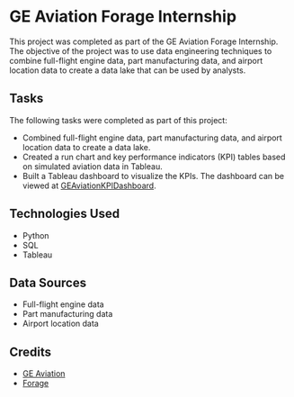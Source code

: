 
# GE Aviation Forage Internship

This project was completed as part of the GE Aviation Forage Internship. The objective of the project was to use data engineering techniques to combine full-flight engine data, part manufacturing data, and airport location data to create a data lake that can be used by analysts.


## Tasks

The following tasks were completed as part of this project:

- Combined full-flight engine data, part manufacturing data, and airport location data to create a data lake.
- Created a run chart and key performance indicators (KPI) tables based on simulated aviation data in Tableau.
- Built a Tableau dashboard to visualize the KPIs. The dashboard can be viewed at [GEAviationKPIDashboard](https://public.tableau.com/views/GEAviationKPIDashboard/GEAviationKPIDashboard?:language=en-US&publish=yes&:display_count=n&:origin=viz_share_link).

## Technologies Used

- Python
- SQL
- Tableau

## Data Sources

- Full-flight engine data
- Part manufacturing data
- Airport location data


## Credits

- [GE Aviation](https://www.geaerospace.com/)
- [Forage](https://www.theforage.com/)
